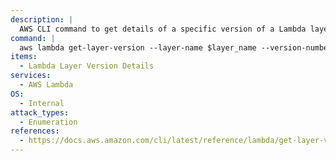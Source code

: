 ```yaml
---
description: |
  AWS CLI command to get details of a specific version of a Lambda layer in the AWS account.
command: |
  aws lambda get-layer-version --layer-name $layer_name --version-number $version
items:
  - Lambda Layer Version Details
services:
  - AWS Lambda
OS:
  - Internal
attack_types:
  - Enumeration
references:
  - https://docs.aws.amazon.com/cli/latest/reference/lambda/get-layer-version.html
---
```


